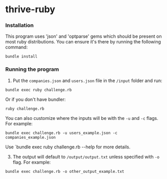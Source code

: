 # thrive-ruby

### Installation
This program uses 'json' and 'optparse' gems which should be present on most ruby distributions. You can ensure it's there by running the following command:

```
bundle install
```

### Running the program


1. Put the `companies.json` and `users.json` file in the `/input` folder and run:

```
bundle exec ruby challenge.rb
```

Or if you don't have bundler:

```
ruby challenge.rb
```

You can also customize where the inputs will be with the `-u` and `-c` flags. For example:
```
bundle exec challenge.rb -u users_example.json -c companies_example.json
```
Use `bundle exec ruby challenge.rb --help for more details.


3. The output will default to `/output/output.txt` unless specified with `-o` flag. For example:
```
bundle exec challenge.rb -o other_output_example.txt
```
